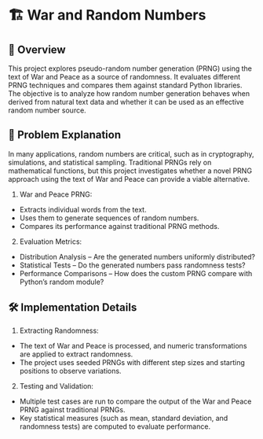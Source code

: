 # 🏗️ War and Random Numbers
## 📜 Overview
This project explores pseudo-random number generation (PRNG) using the text of War and Peace as a source of randomness. It evaluates different PRNG techniques and compares them against standard Python libraries. The objective is to analyze how random number generation behaves when derived from natural text data and whether it can be used as an effective random number source.

## 🎯 Problem Explanation
In many applications, random numbers are critical, such as in cryptography, simulations, and statistical sampling. Traditional PRNGs rely on mathematical functions, but this project investigates whether a novel PRNG approach using the text of War and Peace can provide a viable alternative.

1. War and Peace PRNG:
- Extracts individual words from the text.
- Uses them to generate sequences of random numbers.
- Compares its performance against traditional PRNG methods.
2. Evaluation Metrics:
- Distribution Analysis – Are the generated numbers uniformly distributed?
- Statistical Tests – Do the generated numbers pass randomness tests?
- Performance Comparisons – How does the custom PRNG compare with Python’s random module?

## 🛠️ Implementation Details
1. Extracting Randomness:
- The text of War and Peace is processed, and numeric transformations are applied to extract randomness.
- The project uses seeded PRNGs with different step sizes and starting positions to observe variations.
2. Testing and Validation:
- Multiple test cases are run to compare the output of the War and Peace PRNG against traditional PRNGs.
- Key statistical measures (such as mean, standard deviation, and randomness tests) are computed to evaluate performance.

